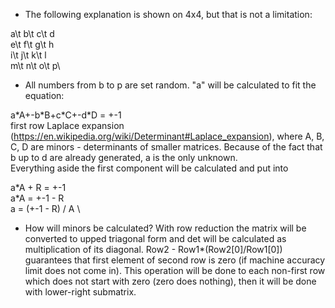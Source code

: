 * The following explanation is shown on 4x4, but that is not a limitation:

a\t b\t c\t d\
e\t f\t g\t h\
i\t j\t k\t l\
m\t n\t o\t p\


* All numbers from b to p are set random.
"a" will be calculated to fit the equation:

a\*A+-b\*B+c\*C+-d\*D = +-1 \
first row Laplace expansion (https://en.wikipedia.org/wiki/Determinant#Laplace_expansion), where A, B, C, D are minors - determinants of smaller matrices.
Because of the fact that b up to d are already generated, a is the only unknown. \
Everything aside the first component will be calculated and put into

a\*A + R = +-1 \
a\*A = +-1 - R \
a = (+-1 - R) / A \

* How will minors be calculated?
With row reduction the matrix will be converted to upped triagonal form and det will be calculated as multiplication of its diagonal.
Row2 - Row1*(Row2[0]/Row1[0]) guarantees that first element of second row is zero (if machine accuracy limit does not come in).
This operation will be done to each non-first row which does not start with zero (zero does nothing), then it will be done with lower-right submatrix.